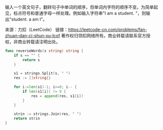 输入一个英文句子，翻转句子中单词的顺序，但单词内字符的顺序不变。为简单起见，标点符号和普通字母一样处理。例如输入字符串"I am a student. "，则输出"student. a am I"。

来源：力扣（LeetCode）
链接：https://leetcode-cn.com/problems/fan-zhuan-dan-ci-shun-xu-lcof
著作权归领扣网络所有。商业转载请联系官方授权，非商业转载请注明出处。



```go
func reverseWords(s string) string {
    if s == "" {
        return s
    }
    
    s1 = strings.Split(s, " ")
    res := []string{}
    
    for i:=len(s1)-1; i>=0; i-- {
        if len(s1[i]) != 0 {
            res = append(res, s1[i])
        }
    }
    
    strin := strings.Join(res, " ")
    return strin
}
```

